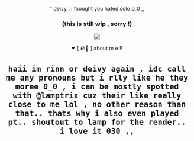 
<p align="center"> " deivy , i thought  you hated solo 0_0 ,, </p>
 <h3 align="center"> (this is still wip , sorry !) </h3>
<div align="center">


![](https://pbs.twimg.com/media/GvEytQkaIAAv1pY?format=jpg&name=large)



<details open>
<summary>[ 🪨🏮 ] about m e !! </summary>
<div>
<samp>
<h2 align="center"> haii im rinn or deivy again , idc call me any pronouns but i rlly like he they moree 0_0 , i can be mostly spotted with @lamptrix cuz their like really close to me lol , no other reason than that.. thats why i also even played pt.. shoutout to lamp for the render.. i love it 030 ,, </h2>
</samp>
</div>

